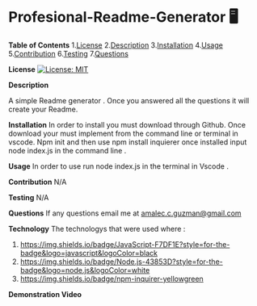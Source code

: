 # Profesional-Readme-Generator :desktop_computer: 

**Table of Contents**
1.[License](#license)
2.[Description](#description)
3.[Installation](#installation) 
4.[Usage](#usage)  
5.[Contribution](#contribution)
6.[Testing](#testing) 
7.[Questions](#questions)  


**License** 
[![License: MIT](https://img.shields.io/badge/License-MIT-yellow.svg)](https://opensource.org/licenses/MIT)

**Description** 

A simple Readme generator . Once you answered all the questions it will create your Readme.  

**Installation** 
In order to install you must download through Github. Once download your must implement from the command line or terminal in vscode. Npm init and then use npm install inquierer once installed input node index.js in the command line . 

**Usage** 
In order to use run node index.js in the terminal in Vscode . 

**Contribution** 
N/A 

**Testing** 
N/A 

**Questions** 
If any questions email me at amalec.c.guzman@gmail.com 

**Technology** 
The technologys that were used where : 
1. https://img.shields.io/badge/JavaScript-F7DF1E?style=for-the-badge&logo=javascript&logoColor=black
2. https://img.shields.io/badge/Node.js-43853D?style=for-the-badge&logo=node.js&logoColor=white
3. https://img.shields.io/badge/npm-inquirer-yellowgreen 

**Demonstration Video** 














